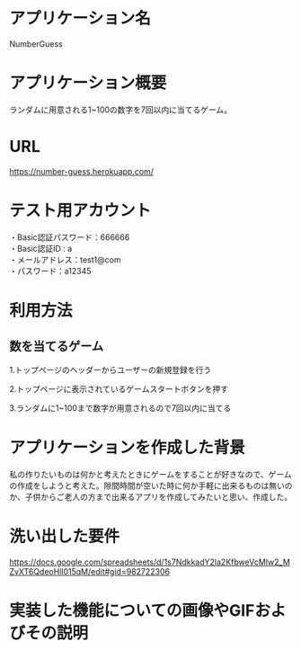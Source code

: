 # アプリケーション名　  
NumberGuess  

# アプリケーション概要  
ランダムに用意される1~100の数字を7回以内に当てるゲーム。

# URL
https://number-guess.herokuapp.com/

# テスト用アカウント
・Basic認証パスワード：666666  
・Basic認証ID : a  
・メールアドレス：test1@com  
・パスワード：a12345

# 利用方法

## 数を当てるゲーム  
1.トップページのヘッダーからユーザーの新規登録を行う

2.トップページに表示されているゲームスタートボタンを押す

3.ランダムに1~100まで数字が用意されるので7回以内に当てる

# アプリケーションを作成した背景
私の作りたいものは何かと考えたときにゲームをすることが好きなので、ゲームの作成をしようと考えた。隙間時間が空いた時に何か手軽に出来るものは無いのか、子供からご老人の方まで出来るアプリを作成してみたいと思い、作成した。

# 洗い出した要件
https://docs.google.com/spreadsheets/d/1s7NdkkadY2la2KfbweVcMIw2_MZvXT6QdeoHll015qM/edit#gid=982722306

# 実装した機能についての画像やGIFおよびその説明
